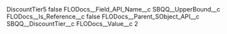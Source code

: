<?xml version="1.0" encoding="UTF-8"?>
<CustomMetadata xmlns="http://soap.sforce.com/2006/04/metadata" xmlns:xsi="http://www.w3.org/2001/XMLSchema-instance" xmlns:xsd="http://www.w3.org/2001/XMLSchema">
    <label>DiscountTier5</label>
    <protected>false</protected>
    <values>
        <field>FLODocs__Field_API_Name__c</field>
        <value xsi:type="xsd:string">SBQQ__UpperBound__c</value>
    </values>
    <values>
        <field>FLODocs__Is_Reference__c</field>
        <value xsi:type="xsd:boolean">false</value>
    </values>
    <values>
        <field>FLODocs__Parent_SObject_API__c</field>
        <value xsi:type="xsd:string">SBQQ__DiscountTier__c</value>
    </values>
    <values>
        <field>FLODocs__Value__c</field>
        <value xsi:type="xsd:string">2</value>
    </values>
</CustomMetadata>
